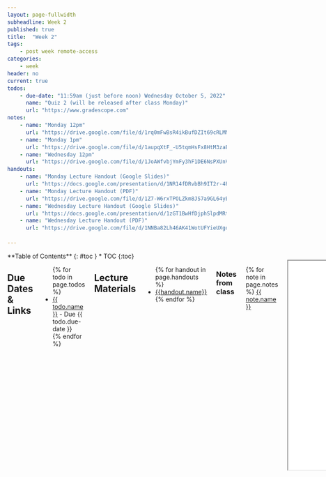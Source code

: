 ```yaml
---
layout: page-fullwidth
subheadline: Week 2
published: true
title:  "Week 2"
tags:
    - post week remote-access
categories:
    - week
header: no
current: true
todos:
    - due-date: "11:59am (just before noon) Wednesday October 5, 2022"
      name: "Quiz 2 (will be released after class Monday)"
      url: "https://www.gradescope.com"
notes:
    - name: "Monday 12pm"
      url: "https://drive.google.com/file/d/1rq0mFwBsR4ikBufDZIt69cRLMMLimMX4"
    - name: "Monday 1pm"
      url: "https://drive.google.com/file/d/1aupqXtF_-U5tqmHsFx8HtM3zaBFS1Abx"
    - name: "Wednesday 12pm"
      url: "https://drive.google.com/file/d/1JoAWfvbjYmFy3hF1DE6NsPXUnVNugwCt"
handouts:
    - name: "Monday Lecture Handout (Google Slides)"
      url: "https://docs.google.com/presentation/d/1NR14fDRvbBh9IT2r-4PMzkZMdqP212O4l-b_dK4a2cM/edit?usp=sharing"
    - name: "Monday Lecture Handout (PDF)"
      url: "https://drive.google.com/file/d/1Z7-W6rxTPOLZkm8JS7a9GL64yEpH3s4U/view?usp=sharing"
    - name: "Wednesday Lecture Handout (Google Slides)"
      url: "https://docs.google.com/presentation/d/1zGT1BwHfDjphSlpdMRtxdA3gYnmdSRnCeFM3f_NJiEE/edit?usp=sharing"
    - name: "Wednesday Lecture Handout (PDF)"
      url: "https://drive.google.com/file/d/1NNBa82Lh46AK41WotUFYieUXgo7opHro/view?usp=sharing"
      
---
```


<style type="text/css">
    .remote > div > pre {
        background-color: $remote-code-background-color;
        border: 1px dotted #334D5C ;
        border-radius: 5px;
    }

    .remote > div > pre > code {
        background-color: $remote-code-background-color;
    }

    .remote > div {
        background-color: $remote-code-background-color;
    }
</style>

<div class="row">
<div class="medium-4 medium-push-8 columns" markdown="1">
<div class="panel radius fixed-toc"  data-options="sticky_on:large" markdown="1">
**Table of Contents**
{: #toc }
*  TOC
{:toc}
</div>
</div><!-- /.medium-4.columns -->

<div class="medium-8 medium-pull-4 columns" markdown="1">

## Due Dates & Links

<ul>
{% for todo in page.todos %}
<li><a href="{{ todo.url }}">{{ todo.name }}</a> - Due {{ todo.due-date }}</li>
{% endfor %}
</ul>

## Lecture Materials

<ul>
{% for handout in page.handouts %}
<li><a href="{{handout.url}}">{{handout.name}}</a></li>
{% endfor %}
</ul>

### Notes from class
{% for note in page.notes %}
<a href="{{ note.url }}">{{ note.name }}</a>
<iframe src="{{ note.url }}/preview" width="640" height="480" allow="autoplay"></iframe>
{% endfor %}

## Lab Tasks

As usual, you can read ahead and are encouraged to prepare! Keep in mind that
the lab isn't guaranteed to be final until the day of the lab, and a lot of the
exercises are collaborative, so you can't truly “finish it ahead of time”.

Today we'll use some of what we learned about URLS to create a **web server**.

### The `URLHandler` Interface

There's a lot that web servers can do. We will start with a small fragment of
their behavior that is enough to do interesting work. For now we'll focus on
programs that take a URL as input and respond with the text of a web page. We'll
call the part of the program that does this processing a `URLHandler`:

```
interface URLHandler {
  String processRequest(URI uri);
}
```

We'll also use a class that takes a `URLHandler` and starts up the server that
listens for incoming connections.

```
class Server {
  static void start(int port, URLHandler handler) { ... }
}
```

(Note that it says `URI`, not `URL`. There isn't a meaningful difference between
these concepts for our purposes, and all the URIs we work with are also URLs.
Java has [good documentation on
URI](https://docs.oracle.com/javase/8/docs/api/java/net/URI.html). We'll discuss
what a `port` is below.).

We've provided an implementation of a web server that works with this interface here:

[https://github.com/ucsd-cse15l-f22/wavelet](https://github.com/ucsd-cse15l-f22/wavelet)

Everyone in your group should make a **fork** of this repository.

The fork button is on the upper right:

![](/images/fork-button.png)

This makes a copy of the repository on in your Github account. Then, clone the
repository that you forked (not the original!) using Github Desktop, and open it
in Visual Studio Code.

There are two files in this repository:

- `Server.java` – we wrote this and you can treat it as a “black box”, without
understanding its details for today. Of course, you're welcome to read it and
ask questions about it, but we might defer your questions to Piazza, office
hours, or later to focus on the work specific to this lab.
- `NumberServer.java` – this is a program with a `main` method that creates a
`URLHandler` that manages a single number, and uses `Server.java` to start a web
server using that handler.

**Write down in notes**: Read through the code in `NumberServer.java`. What do
you think each line does? What questions do you have? Discuss these with other
groups. It's OK to have open questions at this point! Many will be resolved by
the next few sections.

### Building and Running the Server

You can build and run the server on your local computer using these two
commands, from the working directory of the clone of the repository. It should
look like this when it works:

```
⤇ javac Server.java NumberServer.java 
⤇ java NumberServer 4000
Server Started! Visit http://localhost:4000
```

Then, in a browser on your computer, open
[http://localhost:4000](http://localhost:4000). You should see something that
looks like this:

![localhost_4000](/images/localhost_4000.png)

There are a few definitions worth discussing here:

- **Ports**: The `4000` above identifies a specific _port_ that the web server
runs on. This is an extra part of a URL that's often used in development; `4000`
isn't special and you could pick others – you're welcome to try a few in the
thousands; it won't break anything.  Sites on the public web actually use a port
as well, either
[`80`](https://en.wikipedia.org/wiki/Hypertext_Transfer_Protocol_) or
[`443`](https://en.wikipedia.org/wiki/HTTPS), but your browser hides it from you
because it's the default. You're welcome to read about these details, but they
aren't necessary to learn the relevant stuff in this lab.

- **Localhost**: The `localhost` domain refers to _the computer you're on_. So
rather than going out over the internet to send the URL to a particular domain
somewhere else, this page is being handled by the running Java program on your
computer, which we say is “listening” on localhost at port 4000. That work is
what's done in `Server.java` and by Java's `HTTPServer` library.

It's also worth pointing out that the terminal will just sit there without
letting you type more commands while the server is running: it is in an infinite
loop waiting for the next URL request to come in! You can stop the server by
pressing Ctrl-c (this works for any terminal command that's in an infinite
loop).

Try out URLs with paths and queries on the running server as described in
`NumberServer.java`. Based on the code, what paths and query combinations do you
think will have interesting effects? Try them out!

**Write down in notes** – show a screenshot of trying each of the paths that
provide a response based on your reading of `NumberServer.java`. There should be
4: the root path, one for incrementing, one for adding by a specific count, and
one that shows an error.

### Run the Server on a Remote Computer

Next, copy the program to your account on `ieng6` and run it, using strategies
from last week's lab. Feel free to ask your lab tutor for help doing this, and
there might even be strategies that you can find as a group that make it easier
to get the code onto the server! However you do it, make note of how you copied,
built, and ran the code.

Note that there are only 3 ieng6 computers, which presents a problem – each one
only has one port `4000`. If multiple people try to use the same port at the
same time on the same computer, there will be an error:

```
[cs15lfa22@ieng6-202]:wavelet:123$ java NumberServer 4000
Exception in thread "main" java.net.BindException: Address already in use
        at sun.nio.ch.Net.bind0(Native Method)
        at sun.nio.ch.Net.bind(Net.java:461)
        at sun.nio.ch.Net.bind(Net.java:453)
```
{: .remote}

So you can't *all* use port `4000`. If you want something unique for this lab
you can use `5000` + the number of the machine you're sitting in front of if in
room B260, and `6000` + that number if in room B270. Or experiment!

The cool thing about running it on these computers is you can access it from
other computers! After starting the server, you can load your web page from
other places! For example, if you're on `ieng6-201.ucsd.edu` running on port
1234, you can open `http://ieng6-201.ucsd.edu:1234` from another computer in the
lab or your laptop to see the output of the running server. Neat – you've
deployed a web server!

**Write down in notes** Take some screenshots of loading your web server running
on `ieng6`, and the commands you used to copy it over and run it. Did people
have different strategies?

**Write down in notes** Brainstorm a little bit. Now that you have the ability
to make a web server, what are some ideas for other applications you could
create? Think about things you could plausibly build with your knowledge of Java
plus this server interface.  What else might you need to go further?

### Make the Simplest “Search Engine”

Make a new file called `SearchEngine.java`. In it, implement a web server (like
`NumberServer.java`) that tracks a list of strings. It should support a path for
_adding_ a new string to the list, and a path for _querying_ the list of strings
and returning a list of all strings that have a given substring.

Examples of paths/queries:

```
/add?s=anewstringtoadd

/add?s=pineapple

/add?s=apple

/search?s=app
(would return pineapple and apple)
```

When you've done this (and even if you don't finish), push a copy of your new
server to your Github repository; we will use it and improve on it in future
labs.

Before you leave the lab, head to the assignment “Lab2 Participation” on Gradescope and complete it. It only has one question and is not going to take more than a minute. This assignment will be used to award you participation credit for this lab. Please note that you will be receiving full credit for participation only if you have attended the lab in-person and actively engaged in discussions with your group.   





</div>
